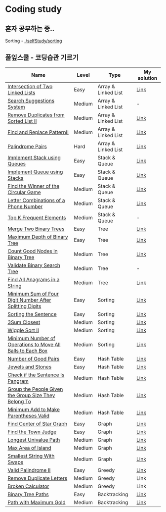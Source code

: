 # Coding study
## 혼자 공부하는 중..
Sorting - [./selfStudy/sorting](./selfStudy/sorting)

## 풀잎스쿨 - 코딩습관 기르기
|Name|Level|Type|My solution|
|---|---|---|---|
|[Intersection of Two Linked Lists](https://leetcode.com/problems/intersection-of-two-linked-lists)|Easy|Array & Linked List|[Link](./modulabs/week1/Problem1.py)|
|[Search Suggestions System](https://leetcode.com/problems/search-suggestions-system/)|Medium|Array & Linked List|-|
|[Remove Duplicates from Sorted List II](https://leetcode.com/problems/remove-duplicates-from-sorted-list-ii/)|Medium|Array & Linked List|[Link](./modulabs/week1/Problem3.py)|
|[Find and Replace PatternII](https://leetcode.com/problems/find-and-replace-pattern/)|Medium|Array & Linked List|[Link](./modulabs/week1/Problem4.py)|
|[Palindrome Pairs](https://leetcode.com/problems/palindrome-pairs/)|Hard|Array & Linked List|[Link](./modulabs/week1/Problem5.py)|
|[Implement Stack using Queues](https://leetcode.com/problems/implement-stack-using-queues/)|Easy|Stack & Queue|[Link](./modulabs/week2/problem1.py)|
|[Implement Queue using Stacks](https://leetcode.com/problems/implement-queue-using-stacks/)|Easy|Stack & Queue|[Link](./modulabs/week2/problem2.py)|
|[Find the Winner of the Circular Game](https://leetcode.com/problems/find-the-winner-of-the-circular-game/)|Medium|Stack & Queue|[Link](./modulabs/week2/problem3.py)|
|[Letter Combinations of a Phone Number](https://leetcode.com/problems/letter-combinations-of-a-phone-number/)|Medium|Stack & Queue|[Link](./modulabs/week2/problem4.py)|
|[Top K Frequent Elements](https://leetcode.com/problems/top-k-frequent-elements/)|Medium|Stack & Queue|-|
|[Merge Two Binary Trees](https://leetcode.com/problems/merge-two-binary-trees/)|Easy|Tree|[Link](./modulabs/week3/prob1.py)|
|[Maximum Depth of Binary Tree](https://leetcode.com/problems/maximum-depth-of-binary-tree/)|Easy|Tree|[Link](./modulabs/week3/prob2.py)|
|[Count Good Nodes in Binary Tree](https://leetcode.com/problems/count-good-nodes-in-binary-tree/)|Medium|Tree|[Link](./modulabs/week3/prob3.py)|
|[Validate Binary Search Tree](https://leetcode.com/problems/validate-binary-search-tree/)|Medium|Tree|-|
|[Find All Anagrams in a String](https://leetcode.com/problems/find-all-anagrams-in-a-string/)|Medium|Tree|[Link](./modulabs/week3/prob5.py)|
|[Minimum Sum of Four Digit Number After Splitting Digits](https://leetcode.com/problems/minimum-sum-of-four-digit-number-after-splitting-digits/)|Easy|Sorting|[Link](./modulabs/week4/problem1.py)|
|[Sorting the Sentence](https://leetcode.com/problems/sorting-the-sentence/)|Easy|Sorting|[Link](./modulabs/week4/problem2.py)|
|[3Sum Closest](https://leetcode.com/problems/3sum-closest/)|Medium|Sorting|[Link](./modulabs/week4/problem3.py)|
|[Wiggle Sort II](https://leetcode.com/problems/wiggle-sort-ii/)|Medium|Sorting|[Link](./modulabs/week4/problem4.py)|
|[Minimum Number of Operations to Move All Balls to Each Box](https://leetcode.com/problems/minimum-number-of-operations-to-move-all-balls-to-each-box/)|Medium|Sorting|[Link](./modulabs/week4/problem5.py)|
|[Number of Good Pairs](https://leetcode.com/problems/number-of-good-pairs/)|Easy|Hash Table|[Link](./modulabs/week5/problem1.py)|
|[Jewels and Stones](https://leetcode.com/problems/jewels-and-stones/)|Easy|Hash Table|[Link](./modulabs/week5/problem2.py)|
|[Check if the Sentence Is Pangram](https://leetcode.com/problems/check-if-the-sentence-is-pangram/)|Medium|Hash Table|[Link](./modulabs/week5/problem3.py)|
|[Group the People Given the Group Size They Belong To](https://leetcode.com/problems/group-the-people-given-the-group-size-they-belong-to/)|Medium|Hash Table|[Link](./modulabs/week5/problem4.py)|
|[Minimum Add to Make Parentheses Valid](https://leetcode.com/problems/minimum-add-to-make-parentheses-valid/)|Medium|Hash Table|[Link](./modulabs/week5/problem5.py)|
|[Find Center of Star Graph](https://leetcode.com/problems/find-center-of-star-graph/)|Easy|Graph|[Link](./modulabs/week6/problem1.py)|
|[Find the Town Judge](https://leetcode.com/problems/find-the-town-judge/)|Easy|Graph|[Link](./modulabs/week6/problem2.py)|
|[Longest Univalue Path](https://leetcode.com/problems/longest-univalue-path/)|Medium|Graph|[Link](./modulabs/week6/problem3.py)|
|[Max Area of Island](https://leetcode.com/problems/max-area-of-island/)|Medium|Graph|[Link](./modulabs/week6/problem4.py)|
|[Smallest String With Swaps](https://leetcode.com/problems/smallest-string-with-swaps/)|Medium|Graph|[Link](./modulabs/week6/problem5.py)|
|[Valid Palindrome II](https://leetcode.com/problems/valid-palindrome-ii/solution/)|Easy|Greedy|[Link](./modulabs/week8/problem1.py)|
|[Remove Duplicate Letters](https://leetcode.com/problems/remove-duplicate-letters/)|Medium|Greedy|Link|
|[Broken Calculator](https://leetcode.com/problems/broken-calculator/)|Medium|Greedy|Link|
|[Binary Tree Paths](https://leetcode.com/problems/binary-tree-paths/)|Easy|Backtracking|[Link](./modulabs/week8/problem4.py)|
|[Path with Maximum Gold](https://leetcode.com/problems/path-with-maximum-gold/)|Medium|Backtracking|[Link](./modulabs/week8/problem5.py)|